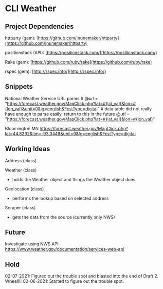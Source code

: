 # CLI Weather

## Project Dependencies

httparty (gem): [https://github.com/jnunemaker/httparty](https://github.com/jnunemaker/httparty)  

positionstack (API): [https://positionstack.com/](https://positionstack.com/)

Rake (gem): [https://github.com/ruby/rake](https://github.com/ruby/rake)

rspec (gem): [http://rspec.info/](http://rspec.info/)

## Snippets
National Weather Service URL parms
        # @url = "https://forecast.weather.gov/MapClick.php?lat=#{lat_val}&lon=#{lon_val}&unit=0&lg=english&FcstType=digital" # data table did not really have enough to parse easily, return to this in the future
        @url = "https://forecast.weather.gov/MapClick.php?lat=#{lat_val}&lon=#{lon_val}"

Bloomington MN
https://forecast.weather.gov/MapClick.php?lat=44.8292&lon=-93.3448&unit=0&lg=english&FcstType=digital

## Working Ideas
Address (class)

Weather (class)

- holds the Weather object and things the Weather object does

Geolocation (class)

- performs the lookup based on selected address

Scraper (class)

- gets the data from the source (currently only NWS)

## Future
Investigate using NWS API https://www.weather.gov/documentation/services-web-api

## Hold
02-07-2021: Figured out the trouble spot and blasted into the end of Draft 2. Whee!!!!
02-06-2021: Started to figure out the trouble spot.